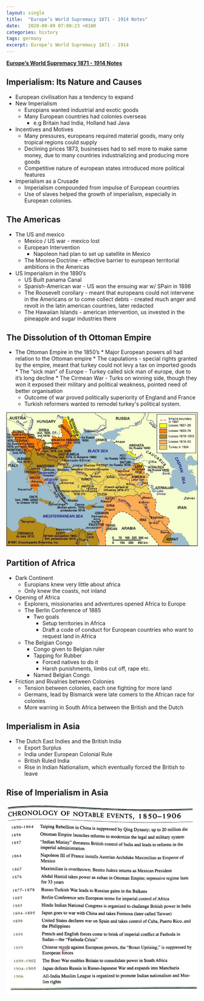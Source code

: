 ```yaml
---
layout: single
title:  "Europe’s World Supremacy 1871 - 1914 Notes"
date:   2020-09-09 07:00:23 +0100
categories: history
tags: germany
excerpt: Europe’s World Supremacy 1871 - 1914 
---
```


**<span style="text-decoration:underline;">Europe’s World Supremacy 1871 - 1914 Notes</span>**

## Imperialism: Its Nature and Causes

*   European civilisation has a tendency to expand
*   New Imperialism
    *   Europians wanted industrial and exotic goods
    *   Many European countries had colonies overseas
        *   e.g Britain had India, Holland had Java
*   Incentives and Motives
    *   Many pressures, europeans required material goods, many only tropical regions could supply
    *   Declining prices 1873, businesses had to sell more to make same money, due to many countries industrializing and producing more goods
    *   Competitive nature of european states introduced more political features
*   Imperialism as a Crusade
    *   Imperialism compounded from impulse of European countries
    *   Use of slaves helped the growth of imperialism, especially in European colonies.


## The Americas

*   The US and mexico
    *   Mexico / US war - mexico lost
    *   European Intervention
        *   Napoleon had plan to set up satellite in Mexico
    *   The Monroe Doctrine - effective barrier to european territorial ambitions in the Americas
*   US Imperialism in the 1890’s
    *   US Built panama Canal
    *   Spanish-American war - US won the ensuing war w/ SPain in 1898
    *   The Roosevelt corollary - meant that europeans could not intervene in the Americans or to come collect debts - created much anger and revolt in the latin american countries, later redacted
    *   The Hawaiian Islands - american intervention, us invested in the pineapple and sugar industries there


## The Dissolution of th Ottoman Empire

*    The Ottoman Empire in the 1850’s
    *   Major European powers all had relation to the Ottoman empire
    *   The capulations - special rights granted by the empire, meant that turkey could not levy a tax on imported goods
    *   The “sick man” of Europe - Turkey called sick man of europe, due to it’s long decline
    *   The Cirmean War - Turks on winning side, though they won it exposed their military and political weakness, pointed need of better organisation
        *   Outcome of war proved politically superiority of England and France
        *   Turkish reformers wanted to remodel turkey's political system.



![alt_text](/images/history/ottoman-empire.jpg)


## Partition of Africa

*   Dark Continent
    *   Europians knew very little about africa
    *   Only knew the coasts, not inland
*   Opening of Africa
    *   Explorers, missionaries and adventures opened Africa to Europe
    *   The Berlin Conference of 1885
        *   Two goals
            *   Setup territories in Africa
            *   Draft a code of conduct for European countries who want to request land in Africa
    *   The Belgian Congo
        *   Congo given to Belgian ruler
        *   Tapping for Rubber
            *   Forced natives to do it
            *   Harsh punishments, limbs cut off, rape etc. 
        *   Named Belgian Congo
*   Friction and Rivalries between Colonies
    *   Tension between colonies, each one fighting for more land
    *   Germans, lead by Bismarck were late comers to the African race for colonies
    *   More warring in South Africa between the British and the Dutch


## Imperialism in Asia

*   The Dutch East Indies and the British India
    *   Export Surplus 
    *   India under European Colonial Rule
    *   British Ruled India
    *   Rise in Indian Nationalism, which eventually forced the British to leave


## Rise of Imperialism in Asia

![alt_text](/images/history/Imperialism-in-Asia-Timeline.jpg)